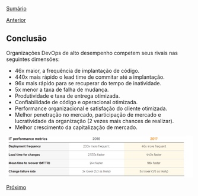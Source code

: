 [Sumário](https://github.com/lucasfantacuci/DevOpsRevelado/blob/master/README.md)


[Anterior](https://github.com/lucasfantacuci/DevOpsRevelado/blob/master/CHAPTER03/3-6-YOURTEAMSSCALEEVENBETTERWHILEYOURBUSINESSGETSBIGGER.md)


## Conclusão


Organizações DevOps de alto desempenho competem seus rivais nas seguintes dimensões:

- 46x maior, a frequência de implantação de código.
- 440x mais rápido o lead time de commitar até a implantação.
- 96x mais rápido para se recuperar do tempo de inatividade.
- 5x menor a taxa de falha de mudança.
- Produtividade e taxa de entrega otimizada.
- Confiabilidade de código e operacional otimizada.
- Performance organizacional e satisfação do cliente otimizada.
- Melhor penetração no mercado, participação de mercado e lucratividade da organização (2 vezes mais chances de realizar).
- Melhor crescimento da capitalização de mercado.


![asset2](https://github.com/lucasfantacuci/DevOpsRevelado/blob/master/CHAPTER03/asset-02.png)


[Próximo]()
